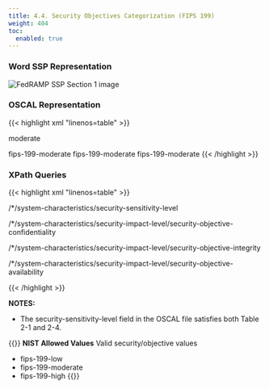 ```yaml
---
title: 4.4. Security Objectives Categorization (FIPS 199)
weight: 404
toc:
  enabled: true
---
```


### **Word SSP Representation**

<img src="/img/ssp-figure-4_4.png" alt="FedRAMP SSP Section 1 image">

### **OSCAL Representation**
{{< highlight xml "linenos=table" >}}
<system-characteristics>
   <!-- cut -->
   <security-sensitivity-level>moderate</security-sensitivity-level>
   <!-- system-information -->
   <security-impact-level>
      <security-objective-confidentiality>fips-199-moderate
         </security-objective-confidentiality>
      <security-objective-integrity>fips-199-moderate</security-objective-integrity>
      <security-objective-availability>fips-199-moderate
         </security-objective-availability>
   </security-impact-level>
   <!-- status -->
</system-characteristics>
{{< /highlight >}}

### **XPath Queries**

{{< highlight xml "linenos=table" >}}
<!-- System Sensitivity Level: -->
/*/system-characteristics/security-sensitivity-level

<!-- Security Objective: Confidentiality: -->
/*/system-characteristics/security-impact-level/security-objective-confidentiality

<!-- Security Objective: Integrity: -->
/*/system-characteristics/security-impact-level/security-objective-integrity

<!-- Security Objective: Availability: -->
/*/system-characteristics/security-impact-level/security-objective-availability



{{< /highlight >}}

**NOTES:**
- The security-sensitivity-level field in the OSCAL file satisfies both Table 2-1 and 2-4.


{{<callout>}}
**NIST Allowed Values**
Valid security/objective values

- fips-199-low
- fips-199-moderate
- fips-199-high
{{</callout>}}
